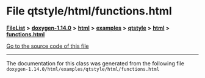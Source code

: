 

# File qtstyle/html/functions.html



[**FileList**](files.md) **>** [**doxygen-1.14.0**](dir_9d5bad020669189c90cda983471be5d0.md) **>** [**html**](dir_05d1fd8a7cdd04f638f8b23196de02e2.md) **>** [**examples**](dir_aa52e73a32d193037813a53dcfe817b6.md) **>** [**qtstyle**](dir_420e11ec66ef370914b2011871dfdbfb.md) **>** [**html**](dir_e7f1083f405bcedc183bd34d48b485bd.md) **>** [**functions.html**](qtstyle_2html_2functions_8html.md)

[Go to the source code of this file](qtstyle_2html_2functions_8html_source.md)





































































------------------------------
The documentation for this class was generated from the following file `doxygen-1.14.0/html/examples/qtstyle/html/functions.html`


